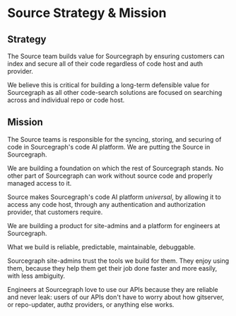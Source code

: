 # Source Strategy & Mission

## Strategy

The Source team builds value for Sourcegraph by ensuring customers can index and secure all of their code regardless of code host and auth provider.

We believe this is critical for building a long-term defensible value for Sourcegraph as all other code-search solutions are focused on searching across and individual repo or code host.

## Mission

The Source teams is responsible for the syncing, storing, and securing of code in Sourcegraph's code AI platform. We are putting the Source in Sourcegraph.

We are building a foundation on which the rest of Sourcegraph stands. No other part of Sourcegraph can work without source code and properly managed access to it.

Source makes Sourcegraph's code AI platform _universal_, by allowing it to access any code host, through any authentication and authorization provider, that customers require.

We are building a product for site-admins and a platform for engineers at Sourcegraph.

What we build is reliable, predictable, maintainable, debuggable.

Sourcegraph site-admins trust the tools we build for them. They enjoy using them, because they help them get their job done faster and more easily, with less ambiguity.

Engineers at Sourcegraph love to use our APIs because they are reliable and never leak: users of our APIs don't have to worry about how gitserver, or repo-updater, authz providers, or anything else works.
